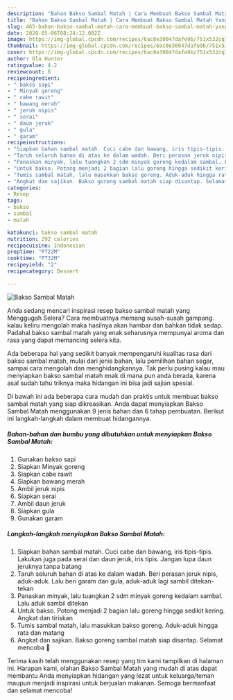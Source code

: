 ```yaml
---
description: "Bahan Bakso Sambal Matah | Cara Membuat Bakso Sambal Matah Yang Mudah Dan Praktis"
title: "Bahan Bakso Sambal Matah | Cara Membuat Bakso Sambal Matah Yang Mudah Dan Praktis"
slug: 465-bahan-bakso-sambal-matah-cara-membuat-bakso-sambal-matah-yang-mudah-dan-praktis
date: 2020-05-06T08:24:12.082Z
image: https://img-global.cpcdn.com/recipes/6ac0e30047dafe9b/751x532cq70/bakso-sambal-matah-foto-resep-utama.jpg
thumbnail: https://img-global.cpcdn.com/recipes/6ac0e30047dafe9b/751x532cq70/bakso-sambal-matah-foto-resep-utama.jpg
cover: https://img-global.cpcdn.com/recipes/6ac0e30047dafe9b/751x532cq70/bakso-sambal-matah-foto-resep-utama.jpg
author: Ola Hunter
ratingvalue: 4.2
reviewcount: 8
recipeingredient:
- " bakso sapi"
- " Minyak goreng"
- " cabe rawit"
- " bawang merah"
- " jeruk nipis"
- " serai"
- " daun jeruk"
- " gula"
- " garam"
recipeinstructions:
- "Siapkan bahan sambal matah. Cuci cabe dan bawang, iris tipis-tipis. Lakukan juga pada serai dan daun jeruk, iris tipis. Jangan lupa daun jeruknya tanpa batang"
- "Taruh seluruh bahan di atas ke dalam wadah. Beri perasan jeruk nipis, aduk-aduk. Lalu beri garam dan gula, aduk-aduk lagi sambil ditekan-tekan"
- "Panaskan minyak, lalu tuangkan 2 sdm minyak goreng kedalam sambal. Lalu aduk sambil ditekan"
- "Untuk bakso. Potong menjadi 2 bagian lalu goreng hingga sedikit kering. Angkat dan tiriskan"
- "Tumis sambal matah, lalu masukkan bakso goreng. Aduk-aduk hingga rata dan matang"
- "Angkat dan sajikan. Bakso goreng sambal matah siap disantap. Selamat mencoba 💚"
categories:
- Resep
tags:
- bakso
- sambal
- matah

katakunci: bakso sambal matah 
nutrition: 292 calories
recipecuisine: Indonesian
preptime: "PT22M"
cooktime: "PT32M"
recipeyield: "2"
recipecategory: Dessert

---
```



![Bakso Sambal Matah](https://img-global.cpcdn.com/recipes/6ac0e30047dafe9b/751x532cq70/bakso-sambal-matah-foto-resep-utama.jpg)

Anda sedang mencari inspirasi resep bakso sambal matah yang Menggugah Selera? Cara membuatnya memang susah-susah gampang. kalau keliru mengolah maka hasilnya akan hambar dan bahkan tidak sedap. Padahal bakso sambal matah yang enak seharusnya mempunyai aroma dan rasa yang dapat memancing selera kita.

Ada beberapa hal yang sedikit banyak mempengaruhi kualitas rasa dari bakso sambal matah, mulai dari jenis bahan, lalu pemilihan bahan segar, sampai cara mengolah dan menghidangkannya. Tak perlu pusing kalau mau menyiapkan bakso sambal matah enak di mana pun anda berada, karena asal sudah tahu triknya maka hidangan ini bisa jadi sajian spesial.




Di bawah ini ada beberapa cara mudah dan praktis untuk membuat bakso sambal matah yang siap dikreasikan. Anda dapat menyiapkan Bakso Sambal Matah menggunakan 9 jenis bahan dan 6 tahap pembuatan. Berikut ini langkah-langkah dalam membuat hidangannya.

<!--inarticleads1-->

##### Bahan-bahan dan bumbu yang dibutuhkan untuk menyiapkan Bakso Sambal Matah:

1. Gunakan  bakso sapi
1. Siapkan  Minyak goreng
1. Siapkan  cabe rawit
1. Siapkan  bawang merah
1. Ambil  jeruk nipis
1. Siapkan  serai
1. Ambil  daun jeruk
1. Siapkan  gula
1. Gunakan  garam




<!--inarticleads2-->

##### Langkah-langkah menyiapkan Bakso Sambal Matah:

1. Siapkan bahan sambal matah. Cuci cabe dan bawang, iris tipis-tipis. Lakukan juga pada serai dan daun jeruk, iris tipis. Jangan lupa daun jeruknya tanpa batang
1. Taruh seluruh bahan di atas ke dalam wadah. Beri perasan jeruk nipis, aduk-aduk. Lalu beri garam dan gula, aduk-aduk lagi sambil ditekan-tekan
1. Panaskan minyak, lalu tuangkan 2 sdm minyak goreng kedalam sambal. Lalu aduk sambil ditekan
1. Untuk bakso. Potong menjadi 2 bagian lalu goreng hingga sedikit kering. Angkat dan tiriskan
1. Tumis sambal matah, lalu masukkan bakso goreng. Aduk-aduk hingga rata dan matang
1. Angkat dan sajikan. Bakso goreng sambal matah siap disantap. Selamat mencoba 💚




Terima kasih telah menggunakan resep yang tim kami tampilkan di halaman ini. Harapan kami, olahan Bakso Sambal Matah yang mudah di atas dapat membantu Anda menyiapkan hidangan yang lezat untuk keluarga/teman maupun menjadi inspirasi untuk berjualan makanan. Semoga bermanfaat dan selamat mencoba!
